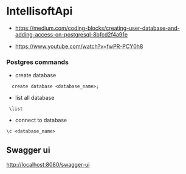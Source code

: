 # IntellisoftApi

- https://medium.com/coding-blocks/creating-user-database-and-adding-access-on-postgresql-8bfcd2f4a91e

- https://www.youtube.com/watch?v=fwPR-PCY0h8

### Postgres commands

- create database
```
  create database <database_name>;
```

- list all database
```
 \list
```

- connect to database
```
\c <database_name>
```

## Swagger ui
[http://localhost:8080/swagger-ui](http://localhost:8080/swagger-ui)


